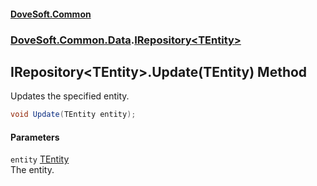 #### [DoveSoft.Common](./index.md 'index')
### [DoveSoft.Common.Data](./DoveSoft-Common-Data.md 'DoveSoft.Common.Data').[IRepository&lt;TEntity&gt;](./DoveSoft-Common-Data-IRepository-TEntity-.md 'DoveSoft.Common.Data.IRepository&lt;TEntity&gt;')
## IRepository&lt;TEntity&gt;.Update(TEntity) Method
Updates the specified entity.  
```csharp
void Update(TEntity entity);
```
#### Parameters
<a name='DoveSoft-Common-Data-IRepository-TEntity--Update(TEntity)-entity'></a>
`entity` [TEntity](./DoveSoft-Common-Data-IRepository-TEntity-.md#DoveSoft-Common-Data-IRepository-TEntity--TEntity 'DoveSoft.Common.Data.IRepository&lt;TEntity&gt;.TEntity')  
The entity.  
  

